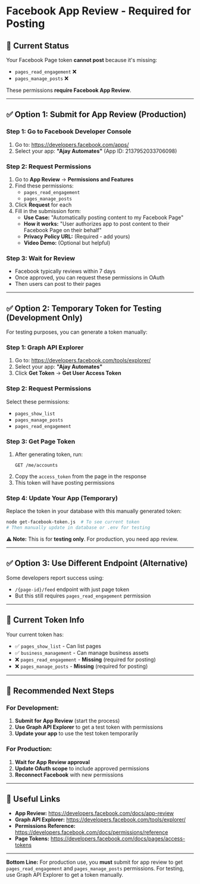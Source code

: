 # Facebook App Review - Required for Posting

## 🔴 Current Status

Your Facebook Page token **cannot post** because it's missing:
- `pages_read_engagement` ❌
- `pages_manage_posts` ❌

These permissions **require Facebook App Review**.

---

## ✅ Option 1: Submit for App Review (Production)

### Step 1: Go to Facebook Developer Console
1. Go to: https://developers.facebook.com/apps/
2. Select your app: **"Ajay Automates"** (App ID: 2137952033706098)

### Step 2: Request Permissions
1. Go to **App Review** → **Permissions and Features**
2. Find these permissions:
   - `pages_read_engagement`
   - `pages_manage_posts`
3. Click **Request** for each
4. Fill in the submission form:
   - **Use Case:** "Automatically posting content to my Facebook Page"
   - **How it works:** "User authorizes app to post content to their Facebook Page on their behalf"
   - **Privacy Policy URL:** (Required - add yours)
   - **Video Demo:** (Optional but helpful)

### Step 3: Wait for Review
- Facebook typically reviews within 7 days
- Once approved, you can request these permissions in OAuth
- Then users can post to their pages

---

## ✅ Option 2: Temporary Token for Testing (Development Only)

For testing purposes, you can generate a token manually:

### Step 1: Graph API Explorer
1. Go to: https://developers.facebook.com/tools/explorer/
2. Select your app: **"Ajay Automates"**
3. Click **Get Token** → **Get User Access Token**

### Step 2: Request Permissions
Select these permissions:
- `pages_show_list`
- `pages_manage_posts`
- `pages_read_engagement`

### Step 3: Get Page Token
1. After generating token, run:
   ```
   GET /me/accounts
   ```
2. Copy the `access_token` from the page in the response
3. This token will have posting permissions

### Step 4: Update Your App (Temporary)
Replace the token in your database with this manually generated token:
```bash
node get-facebook-token.js  # To see current token
# Then manually update in database or .env for testing
```

**⚠️ Note:** This is for **testing only**. For production, you need app review.

---

## ✅ Option 3: Use Different Endpoint (Alternative)

Some developers report success using:
- `/{page-id}/feed` endpoint with just page token
- But this still requires `pages_read_engagement` permission

---

## 📝 Current Token Info

Your current token has:
- ✅ `pages_show_list` - Can list pages
- ✅ `business_management` - Can manage business assets
- ❌ `pages_read_engagement` - **Missing** (required for posting)
- ❌ `pages_manage_posts` - **Missing** (required for posting)

---

## 🎯 Recommended Next Steps

### For Development:
1. **Submit for App Review** (start the process)
2. **Use Graph API Explorer** to get a test token with permissions
3. **Update your app** to use the test token temporarily

### For Production:
1. **Wait for App Review approval**
2. **Update OAuth scope** to include approved permissions
3. **Reconnect Facebook** with new permissions

---

## 🔗 Useful Links

- **App Review:** https://developers.facebook.com/docs/app-review
- **Graph API Explorer:** https://developers.facebook.com/tools/explorer/
- **Permissions Reference:** https://developers.facebook.com/docs/permissions/reference
- **Page Tokens:** https://developers.facebook.com/docs/pages/access-tokens

---

**Bottom Line:** For production use, you **must** submit for app review to get `pages_read_engagement` and `pages_manage_posts` permissions. For testing, use Graph API Explorer to get a token manually.


